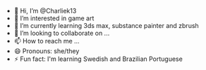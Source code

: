 - 👋 Hi, I’m @Charliek13
- 👀 I’m interested in game art
- 🌱 I’m currently learning 3ds max, substance painter and zbrush
- 💞️ I’m looking to collaborate on ...
- 📫 How to reach me ...
- 😄 Pronouns: she/they
- ⚡ Fun fact: I'm learning Swedish and Brazilian Portuguese 

<!---
Charliek13/Charliek13 is a ✨ special ✨ repository because its `README.md` (this file) appears on your GitHub profile.
You can click the Preview link to take a look at your changes.
--->
